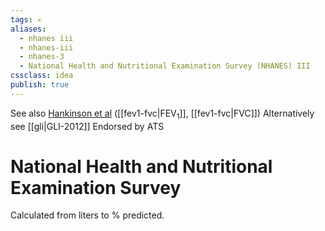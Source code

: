 ```yaml
---
tags: ✍️
aliases: 
  - nhanes iii
  - nhanes-iii
  - nhanes-3
  - National Health and Nutritional Examination Survey (NHANES) III
cssclass: idea
publish: true
---
```


See also [Hankinson et al](https://doi.org/10.1164/ajrccm.159.1.9712108) ([[fev1-fvc|FEV<sub>1</sub>]], [[fev1-fvc|FVC]])
Alternatively see [[gli|GLI-2012]]
Endorsed by ATS

# National Health and Nutritional Examination Survey
Calculated from liters to % predicted.
